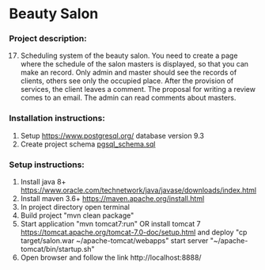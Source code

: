 # Beauty Salon

### Project description:

17. Scheduling system of the beauty salon. You need to create a page where the schedule of the salon masters is displayed, so that you can make an record. Only admin and master should see the records of clients, others see only the occupied place. After the provision of services, the client leaves a comment. The proposal for writing a review comes to an email. The admin can read comments about masters.

### Installation instructions:

1. Setup https://www.postgresql.org/ database version 9.3
2. Create project schema [pgsql_schema.sql](src/main/resources/pgsql_schema.sql)

### Setup instructions:

1. Install java 8+ https://www.oracle.com/technetwork/java/javase/downloads/index.html
2. Install maven 3.6+ https://maven.apache.org/install.html
3. In project directory open terminal
4. Build project "mvn clean package"
5. Start application "mvn tomcat7:run" 
   OR install tomcat 7 https://tomcat.apache.org/tomcat-7.0-doc/setup.html
      and deploy "cp target/salon.war ~/apache-tomcat/webapps"
      start server "~/apache-tomcat/bin/startup.sh"
6. Open browser and follow the link http://localhost:8888/


